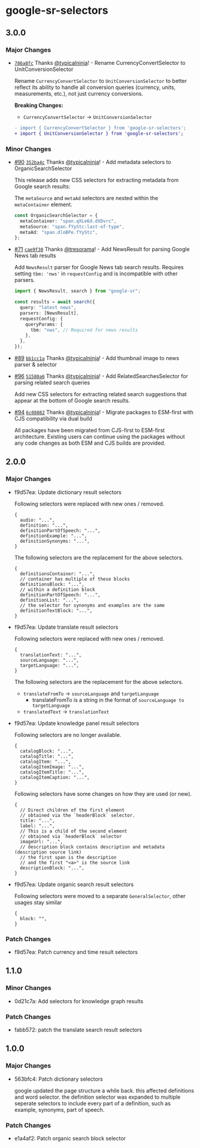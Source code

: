 # google-sr-selectors

## 3.0.0

### Major Changes

- [`786a8fc`](https://github.com/typicalninja/google-sr/commit/786a8fc47a5d4fc1f32afbf2ad7846d6c614af80) Thanks [@typicalninja](https://github.com/typicalninja)! - Rename CurrencyConvertSelector to UnitConversionSelector

  Rename `CurrencyConvertSelector` to `UnitConversionSelector` to better reflect its ability to handle all conversion queries (currency, units, measurements, etc.), not just currency conversions.

  **Breaking Changes:**

  - `CurrencyConvertSelector` → `UnitConversionSelector`

  ```diff
  - import { CurrencyConvertSelector } from 'google-sr-selectors';
  + import { UnitConversionSelector } from 'google-sr-selectors';
  ```

### Minor Changes

- [#90](https://github.com/typicalninja/google-sr/pull/90) [`352ba4c`](https://github.com/typicalninja/google-sr/commit/352ba4c68b19c74596b5f7fed0f243855da50346) Thanks [@typicalninja](https://github.com/typicalninja)! - Add metadata selectors to OrganicSearchSelector

  This release adds new CSS selectors for extracting metadata from Google search results:

  The `metaSource` and `metaAd` selectors are nested within the `metaContainer` element.

  ```ts
  const OrganicSearchSelector = {
    metaContainer: "span.qXLe6d.dXDvrc",
    metaSource: "span.fYyStc:last-of-type",
    metaAd: "span.dloBPe.fYyStc",
  };
  ```

- [#71](https://github.com/typicalninja/google-sr/pull/71) [`cae9f30`](https://github.com/typicalninja/google-sr/commit/cae9f30d98a10b031c8f1833819e30d692f4bfde) Thanks [@tresorama](https://github.com/tresorama)! - Add NewsResult for parsing Google News tab results

  Add `NewsResult` parser for Google News tab search results. Requires setting `tbm: 'nws'` in `requestConfig` and is incompatible with other parsers.

  ```ts
  import { NewsResult, search } from "google-sr";

  const results = await search({
    query: "latest news",
    parsers: [NewsResult],
    requestConfig: {
      queryParams: {
        tbm: "nws", // Required for news results
      },
    },
  });
  ```

- [#89](https://github.com/typicalninja/google-sr/pull/89) [`bb1cc1a`](https://github.com/typicalninja/google-sr/commit/bb1cc1afcd931948b1ebe02bd5627fdc6bc3287e) Thanks [@typicalninja](https://github.com/typicalninja)! - Add thumbnail image to news parser & selector

- [#96](https://github.com/typicalninja/google-sr/pull/96) [`51580a6`](https://github.com/typicalninja/google-sr/commit/51580a698cb9f465d00edcf5f64ba56add0c5814) Thanks [@typicalninja](https://github.com/typicalninja)! - Add RelatedSearchesSelector for parsing related search queries

  Add new CSS selectors for extracting related search suggestions that appear at the bottom of Google search results.

- [#94](https://github.com/typicalninja/google-sr/pull/94) [`6c08082`](https://github.com/typicalninja/google-sr/commit/6c08082c298be3ec26c152764de5f05281b375ca) Thanks [@typicalninja](https://github.com/typicalninja)! - Migrate packages to ESM-first with CJS compatibility via dual build

  All packages have been migrated from CJS-first to ESM-first architecture. Existing users can continue using the packages without any code changes as both ESM and CJS builds are provided.

## 2.0.0

### Major Changes

- f9d57ea: Update dictionary result selectors

  Following selectors were replaced with new ones / removed.

  ```json5
  {
    audio: "...",
    definition: "...",
    definitionPartOfSpeech: "...",
    definitionExample: "...",
    definitionSynonyms: "...",
  }
  ```

  The following selectors are the replacement for the above selectors.

  ```json5
  {
    definitionsContainer: "...",
    // container has multiple of these blocks
    definitionsBlock: "...",
    // within a definition block
    definitionPartOfSpeech: "...",
    definitionList: "...",
    // the selector for synonyms and examples are the same
    definitionTextBlock: "...",
  }
  ```

- f9d57ea: Update translate result selectors

  Following selectors were replaced with new ones / removed.

  ```json5
  {
    translationText: "...",
    sourceLanguage: "...",
    targetLanguage: "...",
  }
  ```

  The following selectors are the replacement for the above selectors.

  - `translateFromTo` -> `sourceLanguage` and `targetLanguage`
    - translateFromTo is a string in the format of `sourceLanguage to targetLanguage`
  - `translatedText` -> `translationText`

- f9d57ea: Update knowledge panel result selectors

  Following selectors are no longer available.

  ```json5
  {
    catalogBlock: "...",
    catalogTitle: "...",
    catalogItem: "...",
    catalogItemImage: "...",
    catalogItemTitle: "...",
    catalogItemCaption: "...",
  }
  ```

  Following selectors have some changes on how they are used (or new).

  ```json5
  {
    // Direct children of the first element
    // obtained via the `headerBlock` selector.
    title: "...",
    label: "...",
    // This is a child of the second element
    // obtained via `headerBlock` selector
    imageUrl: "...",
    // description block contains description and metadata (description source link)
    // the first span is the description
    // and the first "<a>" is the source link
    descriptionBlock: "...",
  }
  ```

- f9d57ea: Update organic search result selectors

  Following selectors were moved to a separate `GeneralSelector`,
  other usages stay similar

  ```json5
  {
    block: "",
  }
  ```

### Patch Changes

- f9d57ea: Patch currency and time result selectors

## 1.1.0

### Minor Changes

- 0d21c7a: Add selectors for knowledge graph results

### Patch Changes

- fabb572: patch the translate search result selectors

## 1.0.0

### Major Changes

- 563bfc4: Patch dictionary selectors

  google updated the page structure a while back. this affected definitions and word selector.
  the definition selector was expanded to multiple seperate selectors to include every part of a definition, such as example, synonyms, part of speech.

### Patch Changes

- e1a4af2: Patch organic search block selector
